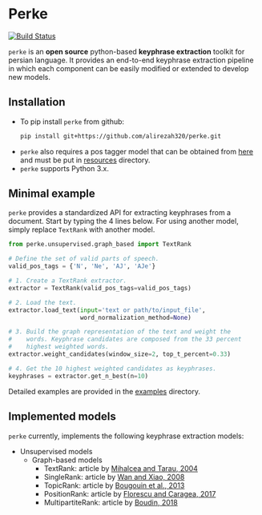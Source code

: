 # Perke
[![Build Status](https://travis-ci.com/AlirezaH320/perke.svg?branch=master)](https://travis-ci.com/AlirezaH320/perke)

`perke` is an **open source** python-based **keyphrase extraction** toolkit for 
persian language. It provides an end-to-end keyphrase extraction pipeline in 
which each component can be easily modified or extended to develop new models.

## Installation
- To pip install `perke` from github:
    ```bash
    pip install git+https://github.com/alirezah320/perke.git
    ```
- `perke` also requires a pos tagger model that can be obtained from 
  [here](https://github.com/sobhe/hazm/releases/download/v0.5/resources-0.5.zip) and 
  must be put in [resources](perke/resources) directory.
- `perke` supports Python 3.x.

## Minimal example
`perke` provides a standardized API for extracting keyphrases from a document. 
Start by typing the 4 lines below. For using another model, simply replace 
`TextRank` with another model.

```python
from perke.unsupervised.graph_based import TextRank

# Define the set of valid parts of speech.
valid_pos_tags = {'N', 'Ne', 'AJ', 'AJe'}

# 1. Create a TextRank extractor.
extractor = TextRank(valid_pos_tags=valid_pos_tags)

# 2. Load the text.
extractor.load_text(input='text or path/to/input_file',
                    word_normalization_method=None)

# 3. Build the graph representation of the text and weight the
#    words. Keyphrase candidates are composed from the 33 percent
#    highest weighted words.
extractor.weight_candidates(window_size=2, top_t_percent=0.33)

# 4. Get the 10 highest weighted candidates as keyphrases.
keyphrases = extractor.get_n_best(n=10)
```

Detailed examples are provided in the [examples](examples) directory.

## Implemented models
`perke` currently, implements the following keyphrase extraction models:

- Unsupervised models
    - Graph-based models
        - TextRank: article by [Mihalcea and Tarau, 2004](http://www.aclweb.org/anthology/W04-3252.pdf)
        - SingleRank: article by [Wan and Xiao, 2008](https://www.aaai.org/Papers/AAAI/2008/AAAI08-136.pdf)
        - TopicRank: article by [Bougouin et al., 2013](http://aclweb.org/anthology/I13-1062.pdf)
        - PositionRank: article by [Florescu and Caragea, 2017](http://www.aclweb.org/anthology/P17-1102.pdf)
        - MultipartiteRank: article by [Boudin, 2018](https://www.aclweb.org/anthology/N18-2105.pdf)